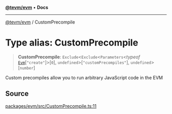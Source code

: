 [**@tevm/evm**](../README.md) • **Docs**

***

[@tevm/evm](../globals.md) / CustomPrecompile

# Type alias: CustomPrecompile

> **CustomPrecompile**: `Exclude`\<`Exclude`\<`Parameters`\<*typeof* [`Evm`](../classes/Evm.md)\[`"create"`\]\>\[`0`\], `undefined`\>\[`"customPrecompiles"`\], `undefined`\>\[`number`\]

Custom precompiles allow you to run arbitrary JavaScript code in the EVM

## Source

[packages/evm/src/CustomPrecompile.ts:11](https://github.com/evmts/tevm-monorepo/blob/main/packages/evm/src/CustomPrecompile.ts#L11)
